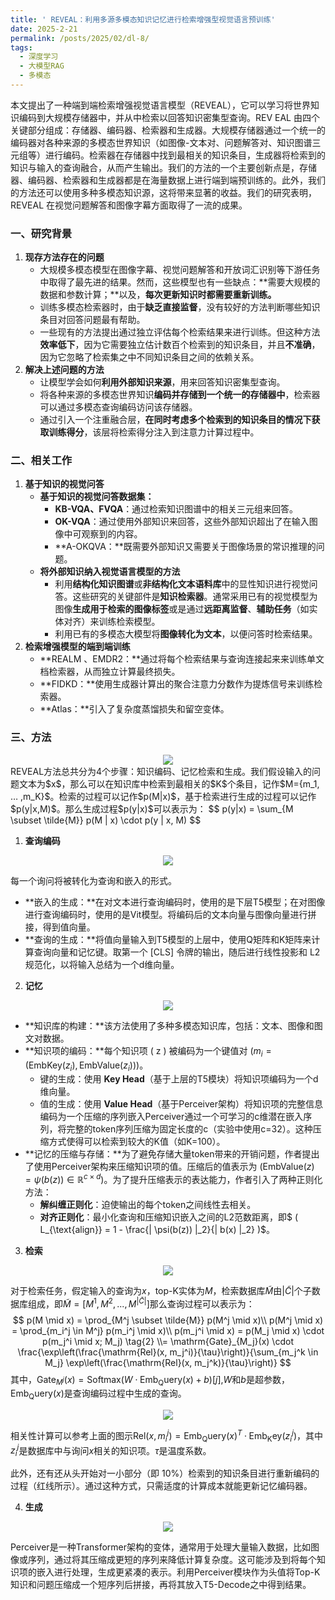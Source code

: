 ```yaml
---
title: ' REVEAL：利用多源多模态知识记忆进行检索增强型视觉语言预训练'
date: 2025-2-21
permalink: /posts/2025/02/dl-8/
tags:
  - 深度学习
  - 大模型RAG
  - 多模态
---
```

本文提出了一种端到端检索增强视觉语言模型（REVEAL），它可以学习将世界知识编码到大规模存储器中，并从中检索以回答知识密集型查询。REV EAL 由四个关键部分组成：存储器、编码器、检索器和生成器。大规模存储器通过一个统一的编码器对各种来源的多模态世界知识（如图像-文本对、问题解答对、知识图谱三元组等）进行编码。检索器在存储器中找到最相关的知识条目，生成器将检索到的知识与输入的查询融合，从而产生输出。我们的方法的一个主要创新点是，存储器、编码器、检索器和生成器都是在海量数据上进行端到端预训练的。此外，我们的方法还可以使用多种多模态知识源，这将带来显著的收益。我们的研究表明，REVEAL 在视觉问题解答和图像字幕方面取得了一流的成果。

### 一、研究背景 ###

1. **现存方法存在的问题**
   - 大规模多模态模型在图像字幕、视觉问题解答和开放词汇识别等下游任务中取得了最先进的结果。然而，这些模型也有一些缺点：**需要大规模的数据和参数计算；**以及，**每次更新知识时都需要重新训练。**
   - 训练多模态检索器时，由于**缺乏直接监督**，没有较好的方法判断哪些知识条目对回答问题最有帮助。
   - 一些现有的方法提出通过独立评估每个检索结果来进行训练。但这种方法**效率低下**，因为它需要独立估计数百个检索到的知识条目，并且**不准确**，因为它忽略了检索集之中不同知识条目之间的依赖关系。
2. **解决上述问题的方法**
   - 让模型学会如何**利用外部知识来源**，用来回答知识密集型查询。
   - 将各种来源的多模态世界知识**编码并存储到一个统一的存储器中**，检索器可以通过多模态查询编码访问该存储器。
   - 通过引入一个注重融合层，**在同时考虑多个检索到的知识条目的情况下获取训练得分**，该层将检索得分注入到注意力计算过程中。

### 二、相关工作 ###

1. **基于知识的视觉问答**
   - **基于知识的视觉问答数据集：**
     - **KB-VQA、FVQA**：通过检索知识图谱中的相关三元组来回答。
     - **OK-VQA**：通过使用外部知识来回答，这些外部知识超出了在输入图像中可观察到的内容。
     - **A-OKQVA：**既需要外部知识又需要关于图像场景的常识推理的问题。
   - **将外部知识纳入视觉语言模型的方法**
     - 利用**结构化知识图谱**或**非结构化文本语料库**中的显性知识进行视觉问答。这些研究的关键部件是**知识检索器**。通常采用已有的视觉模型为图像**生成用于检索的图像标签**或是通过**远距离监督**、**辅助任务**（如实体对齐）来训练检索模型。
     - 利用已有的多模态大模型将**图像转化为文本**，以便问答时检索结果。
2. **检索增强模型的端到端训练**
   - **REALM 、EMDR2：**通过将每个检索结果与查询连接起来来训练单文档检索器，从而独立计算最终损失。
   - **FIDKD：**使用生成器计算出的聚合注意力分数作为提炼信号来训练检索器。
   - **Atlas：**引入了复杂度蒸馏损失和留空变体。

### 三、方法 ###
<div align=center><img src="https://sheehan-fang.github.io/images/picture/REVEAL/5.png"/></div>
REVEAL方法总共分为4个步骤：知识编码、记忆检索和生成。我们假设输入的问题文本为$x$，那么可以在知识库中检索到最相关的$K$个条目，记作$M={m_1, … ,m_K}$。检索的过程可以记作$p(M|x)$，基于检索进行生成的过程可以记作$p(y|x,M)$。那么生成过程$p(y|x)$可以表示为：
$$
p(y|x) = \sum_{M \subset \tilde{M}} p(M | x) \cdot p(y | x, M)
$$

1. **查询编码**

<div align=center><img src="https://sheehan-fang.github.io/images/picture/REVEAL/1.png"/></div>

   每一个询问将被转化为查询和嵌入的形式。

   - **嵌入的生成：**在对文本进行查询编码时，使用的是下层T5模型；在对图像进行查询编码时，使用的是Vit模型。将编码后的文本向量与图像向量进行拼接，得到值向量。
   - **查询的生成：**将值向量输入到T5模型的上层中，使用Q矩阵和K矩阵来计算查询向量和记忆键。取第一个 [CLS] 令牌的输出，随后进行线性投影和 L2 规范化，以将输入总结为一个d维向量。

2. **记忆**

<div align=center><img src="https://sheehan-fang.github.io/images/picture/REVEAL/2.png"/></div>

   - **知识库的构建：**该方法使用了多种多模态知识库，包括：文本、图像和图文对数据。
   - **知识项的编码：**每个知识项 ( z ) 被编码为一个键值对 $( m_i = (\text{EmbKey}(z_i), \text{EmbValue}(z_i)) )$。
     - 键的生成：使用 **Key Head**（基于上层的T5模块）将知识项编码为一个d维向量。
     - 值的生成：使用 **Value Head**（基于Perceiver架构）将知识项的完整信息编码为一个压缩的序列嵌入Perceiver通过一个可学习的c维潜在嵌入序列，将完整的token序列压缩为固定长度的c（实验中使用c=32）。这种压缩方式使得可以检索到较大的K值（如K=100）。
   - **记忆的压缩与存储：**为了避免存储大量token带来的开销问题，作者提出了使用Perceiver架构来压缩知识项的值。压缩后的值表示为 $( \text{EmbValue}(z) = \psi(b(z)) \in \mathbb{R}^{c \times d} )$。为了提升压缩表示的表达能力，作者引入了两种正则化方法：
     - **解纠缠正则化**：迫使输出的每个token之间线性去相关。
     - **对齐正则化**：最小化查询和压缩知识嵌入之间的L2范数距离，即$ ( L_{\text{align}} = 1 - \frac{| \psi(b(z)) |_2}{| b(x) |_2} )$。

   

3. **检索**

<div align=center><img src="https://sheehan-fang.github.io/images/picture/REVEAL/3.png"/></div>

   对于检索任务，假定输入的查询为$x$，top-K实体为$M$，检索数据库$\tilde{M}$由$|\tilde{C}|$个子数据库组成，即$\tilde{M} = [M^1,M^2,...,M^{|\tilde{C}|}]$那么查询过程可以表示为：
   $$
   p(M \mid x) = \prod_{M^j \subset \tilde{M}} p(M^j \mid x)\\
   p(M^j \mid x) = \prod_{m_i^j \in M^j} p(m_i^j \mid x)\\
   p(m_j^i \mid x) = p(M_j \mid x) \cdot p(m_j^i \mid x; M_j)
   \tag{2} \\= \mathrm{Gate}_{M_j}(x) \cdot \frac{\exp\left(\frac{\mathrm{Rel}(x, m_j^i)}{\tau}\right)}{\sum_{m_j^k \in M_j} \exp\left(\frac{\mathrm{Rel}(x, m_j^k)}{\tau}\right)}
   $$
   其中，$\mathrm{Gate}_{M^j}(x) = \mathrm{Softmax}\Big(W \cdot \mathrm{Emb_Query}(x) + b\Big)[j]$,$W$和$b$是超参数，$\mathrm{Emb_Query}(x)$是查询编码过程中生成的查询。

<div align=center><img src="https://sheehan-fang.github.io/images/picture/REVEAL/6.png"/></div>

   相关性计算可以参考上面的图示$\mathrm{Rel}(x, m_i^j)=\mathrm{Emb_Query}(x)^T·\mathrm{Emb_Key}(z_i^j)$，其中$z_i^j$是数据库中与询问$x$相关的知识项。$\tau$是温度系数。

   此外，还有还从头开始对一小部分（即 10%）检索到的知识条目进行重新编码的过程（红线所示）。通过这种方式，只需适度的计算成本就能更新记忆编码器。

4. **生成**

<div align=center><img src="https://sheehan-fang.github.io/images/picture/REVEAL/4.png"/></div>

   Perceiver是一种Transformer架构的变体，通常用于处理大量输入数据，比如图像或序列，通过将其压缩成更短的序列来降低计算复杂度。这可能涉及到将每个知识项的嵌入进行处理，生成更紧凑的表示。利用Perceiver模块作为头值将Top-K知识和问题压缩成一个短序列后拼接，再将其放入T5-Decode之中得到结果。
